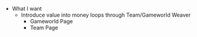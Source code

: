 - What I want
	- Introduce value into money loops through Team/Gameworld Weaver
		- Gameworld Page
		- Team Page